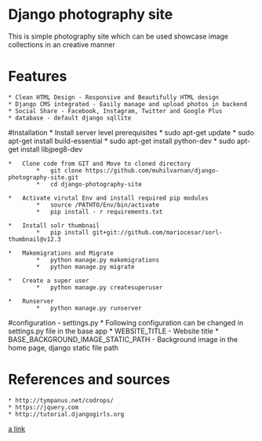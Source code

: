# Django photography site
   This  is simple photography site which can be used showcase image collections in an creative manner

# Features
	* Clean HTML Design - Responsive and Beautifully HTML design
	* Django CMS integrated - Easily manage and upload photos in backend
	* Social Share - Facebook, Instagram, Twitter and Google Plus
	* database - default django sqllite

#Installation
	* 	Install server level prerequisites
			*	sudo apt-get update
			*	sudo apt-get install build-essential
			* 	sudo apt-get install python-dev
			*	sudo apt-get install libjpeg8-dev
	
	* 	Clone code from GIT and Move to cloned directory
			* 	git clone https://github.com/muhilvarnan/django-photography-site.git
			*	cd django-photography-site 

	*	Activate virutal Env and install required pip modules
			* 	source /PATHTO/Env/bin/activate
			*	pip install - r requirements.txt

	*	Install solr thumbnail 
			*	pip install git+git://github.com/mariocesar/sorl-thumbnail@v12.3

	*	Makemigrations and Migrate
			*	python manage.py makemigrations
			*	python manage.py migrate

	* 	Create a super user
			*	python manage.py createsuperuser
	
	*	Runserver 
			* 	python manage.py runserver

#configuration - settings.py
	* Following configuration can be changed in settings.py file in the base app
		*	WEBSITE_TITLE - Website title 
		* 	BASE_BACKGROUND_IMAGE_STATIC_PATH - Background image in the home page, django static file path

# References and sources
	* http://tympanus.net/codrops/
	* https://jquery.com
	* http://tutorial.djangogirls.org

[a link](https://github.com/muhilvarnan/django-photography-site/issues	)